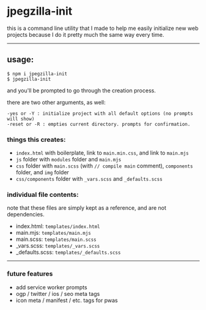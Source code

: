 # jpegzilla-init

this is a command line utility that I made to help me easily initialize new web projects because I do it pretty much the same way every time.

---

## usage:

```
$ npm i jpegzilla-init
$ jpegzilla-init
```

and you'll be prompted to go through the creation process.

there are two other arguments, as well:

```
-yes or -Y : initialize project with all default options (no prompts will show)
-reset or -R : empties current directory. prompts for confirmation.
```

### things this creates:
-   `index.html` with boilerplate, link to `main.min.css`, and link to `main.mjs`
-   `js` folder with `modules` folder and `main.mjs`
-   `css` folder with `main.scss` (with `// compile main` comment), `components` folder, and `img` folder
-   `css/components` folder with `_vars.scss` and `_defaults.scss`

### individual file contents:
note that these files are simply kept as a reference, and are not dependencies.

-   index.html: `templates/index.html`
-   main.mjs: `templates/main.mjs`
-   main.scss: `templates/main.scss`
-   \_vars.scss: `templates/_vars.scss`
-   \_defaults.scss: `templates/_defaults.scss`

---

### future features
-   add service worker prompts
-   ogp / twitter / ios / seo meta tags
-   icon meta / manifest / etc. tags for pwas
